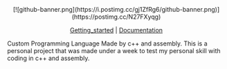 <div align="center">
[![github-banner.png](https://i.postimg.cc/gj1ZfRg6/github-banner.png)](https://postimg.cc/N27FXyqg)

[Getting_started] | [Documentation]
</div>

Custom Programming Language Made by c++ and assembly. This is a personal project that was made under a week to test my personal skill with coding in c++ and assembly.

[Getting_Started]: https://www.google.com/get-started
[Documentation]:  https://www.google.com/documentation

